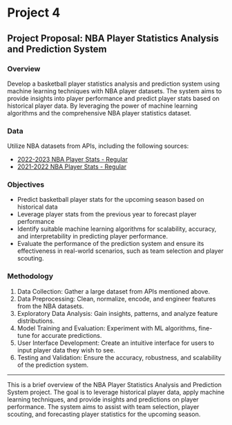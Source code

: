 # Project 4

## Project Proposal: NBA Player Statistics Analysis and Prediction System

### Overview
Develop a basketball player statistics analysis and prediction system using machine learning techniques with NBA player datasets. The system aims to provide insights into player performance and predict player stats based on historical player data. By leveraging the power of machine learning algorithms and the comprehensive NBA player statistics dataset.

### Data
Utilize NBA datasets from APIs, including the following sources:
- [2022-2023 NBA Player Stats - Regular](https://www.kaggle.com/datasets/vivovinco/20222023-nba-player-stats-regular?select=2022-2023+NBA+Player+Stats+-+Regular.csv)
- [2021-2022 NBA Player Stats - Regular](https://www.kaggle.com/datasets/vivovinco/nba-player-stats)

### Objectives
- Predict basketball player stats for the upcoming season based on historical data
- Leverage player stats from the previous year to forecast player performance
- Identify suitable machine learning algorithms for scalability, accuracy, and interpretability in predicting player performance.
- Evaluate the performance of the prediction system and ensure its effectiveness in real-world scenarios, such as team selection and player scouting.

### Methodology
1. Data Collection: Gather a large dataset from APIs mentioned above.
2. Data Preprocessing: Clean, normalize, encode, and engineer features from the NBA datasets.
3. Exploratory Data Analysis: Gain insights, patterns, and analyze feature distributions.
4. Model Training and Evaluation: Experiment with ML algorithms, fine-tune for accurate predictions.
5. User Interface Development: Create an intuitive interface for users to input player data they wish to see.
6. Testing and Validation: Ensure the accuracy, robustness, and scalability of the prediction system.

---

This is a brief overview of the NBA Player Statistics Analysis and Prediction System project. The goal is to leverage historical player data, apply machine learning techniques, and provide insights and predictions on player performance. The system aims to assist with team selection, player scouting, and forecasting player statistics for the upcoming season.

